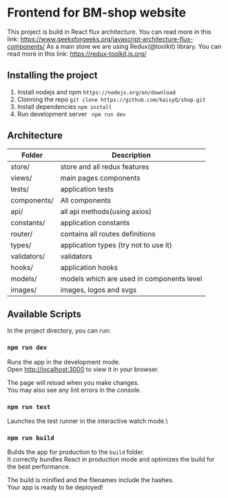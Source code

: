 # Frontend for BM-shop website

This project is build in React flux architecture.
You can read more in this link: https://www.geeksforgeeks.org/javascript-architecture-flux-components/
As a main store we are using Redux(@toolkit) library.
You can read more in this link: https://redux-toolkit.js.org/


## Installing the project
1. Install nodejs and npm 
   ```https://nodejs.org/en/download```
2. Clonning the repo
   ```git clone https://github.com/kaisyQ/shop.git```
3. Install dependencies
   ```npm install```
4. Run development server
   ``` npm run dev```

## Architecture
| Folder      | Description                                                     |
|-------------|-----------------------------------------------------------------|
| store/      | store and all redux features                                    |
| views/      | main pages components                                           |
| tests/      | application tests                                               |
| components/ | All components                                                  |
| api/    	  | all api methods(using axios)                                    |
| constants/  | application constants                                           |
| router/	    | contains all routes definitions                                 |
| types/      | application types (try not to use it)                           |
| validators/        | validators                                                      |
| hooks/	    | application hooks                                               |  
| models/	    | models which are used in components level                       |
| images/	    | images, logos and svgs                                          |

## Available Scripts

In the project directory, you can run:

### `npm run dev`

Runs the app in the development mode.\
Open [http://localhost:3000](http://localhost:3000) to view it in your browser.

The page will reload when you make changes.\
You may also see any lint errors in the console.

### `npm run test`

Launches the test runner in the interactive watch mode.\

### `npm run build`

Builds the app for production to the `build` folder.\
It correctly bundles React in production mode and optimizes the build for the best performance.

The build is minified and the filenames include the hashes.\
Your app is ready to be deployed!
